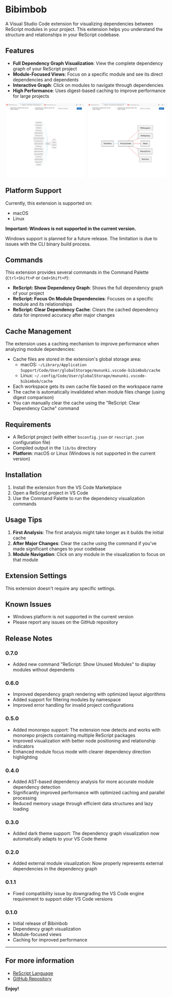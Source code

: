 # Bibimbob

A Visual Studio Code extension for visualizing dependencies between ReScript modules in your project. This extension helps you understand the structure and relationships in your ReScript codebase.

## Features

- **Full Dependency Graph Visualization**: View the complete dependency graph of your ReScript project
- **Module-Focused Views**: Focus on a specific module and see its direct dependencies and dependents
- **Interactive Graph**: Click on modules to navigate through dependencies
- **High Performance**: Uses digest-based caching to improve performance for large projects

<div style="display: flex; justify-content: space-between;">
  <img src="https://github.com/mununki/rescriptdep/raw/main/vscode-rescriptdep/images/rescriptdep_screenshot_0.png" alt="ReScript Dependency Visualization" width="49%">
  <img src="https://github.com/mununki/rescriptdep/raw/main/vscode-rescriptdep/images/rescriptdep_screenshot_1.png" alt="Module Dependency View" width="49%">
</div>

## Platform Support

Currently, this extension is supported on:
- macOS
- Linux

**Important: Windows is not supported in the current version.**

Windows support is planned for a future release. The limitation is due to issues with the CLI binary build process.

## Commands

This extension provides several commands in the Command Palette (`Ctrl+Shift+P` or `Cmd+Shift+P`):

- **ReScript: Show Dependency Graph**: Shows the full dependency graph of your project
- **ReScript: Focus On Module Dependencies**: Focuses on a specific module and its relationships
- **ReScript: Clear Dependency Cache**: Clears the cached dependency data for improved accuracy after major changes

## Cache Management

The extension uses a caching mechanism to improve performance when analyzing module dependencies:

- Cache files are stored in the extension's global storage area:
  - macOS: `~/Library/Application Support/Code/User/globalStorage/mununki.vscode-bibimbob/cache`
  - Linux: `~/.config/Code/User/globalStorage/mununki.vscode-bibimbob/cache`
- Each workspace gets its own cache file based on the workspace name
- The cache is automatically invalidated when module files change (using digest comparison)
- You can manually clear the cache using the "ReScript: Clear Dependency Cache" command

## Requirements

- A ReScript project (with either `bsconfig.json` or `rescript.json` configuration file)
- Compiled output in the `lib/bs` directory
- **Platform**: macOS or Linux (Windows is not supported in the current version)

## Installation

1. Install the extension from the VS Code Marketplace
2. Open a ReScript project in VS Code
3. Use the Command Palette to run the dependency visualization commands

## Usage Tips

1. **First Analysis**: The first analysis might take longer as it builds the initial cache
2. **After Major Changes**: Clear the cache using the command if you've made significant changes to your codebase
3. **Module Navigation**: Click on any module in the visualization to focus on that module

## Extension Settings

This extension doesn't require any specific settings.

## Known Issues

- Windows platform is not supported in the current version
- Please report any issues on the GitHub repository

## Release Notes

### 0.7.0

- Added new command "ReScript: Show Unused Modules" to display modules without dependents

### 0.6.0

- Improved dependency graph rendering with optimized layout algorithms
- Added support for filtering modules by namespace
- Improved error handling for invalid project configurations

### 0.5.0

- Added monorepo support: The extension now detects and works with monorepo projects containing multiple ReScript packages
- Improved visualization with better node positioning and relationship indicators
- Enhanced module focus mode with clearer dependency direction highlighting

### 0.4.0

- Added AST-based dependency analysis for more accurate module dependency detection
- Significantly improved performance with optimized caching and parallel processing
- Reduced memory usage through efficient data structures and lazy loading

### 0.3.0

- Added dark theme support: The dependency graph visualization now automatically adapts to your VS Code theme

### 0.2.0

- Added external module visualization: Now properly represents external dependencies in the dependency graph

### 0.1.1

- Fixed compatibility issue by downgrading the VS Code engine requirement to support older VS Code versions

### 0.1.0

- Initial release of Bibimbob
- Dependency graph visualization
- Module-focused views
- Caching for improved performance

---

## For more information

* [ReScript Language](https://rescript-lang.org/)
* [GitHub Repository](https://github.com/mununki/rescriptdep)

**Enjoy!**
